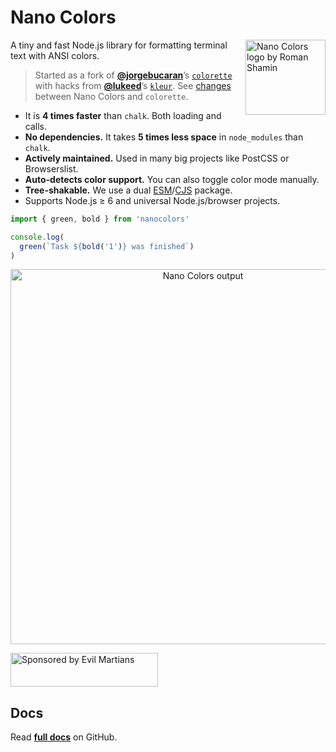 # Nano Colors

<img align="right" width="128" height="120"
     src="./img/logo.svg"
     title="Nano Colors logo by Roman Shamin">

A tiny and fast Node.js library for formatting terminal text with ANSI colors.

>Started as a fork
> of [**@jorgebucaran**](https://github.com/jorgebucaran/)’s
> [`colorette`](https://github.com/jorgebucaran/colorette) with hacks
> from [**@lukeed**](https://github.com/lukeed/)’s
> [`kleur`](https://github.com/lukeed/kleur).
> See [changes](https://github.com/ai/nanocolors/wiki/Colorette-Changes)
> between Nano Colors and `colorette`.

* It is **4 times faster** than `chalk`. Both loading and calls.
* **No dependencies.** It takes **5 times less space** in `node_modules`
  than `chalk`.
* **Actively maintained.** Used in many big projects
  like PostCSS or Browserslist.
* **Auto-detects color support.** You can also toggle color mode manually.
* **Tree-shakable.** We use a dual [ESM]/[CJS] package.
* Supports Node.js ≥ 6 and universal Node.js/browser projects.

```js
import { green, bold } from 'nanocolors'

console.log(
  green(`Task ${bold('1')} was finished`)
)
```

<p align="center">
  <img src="./img/example.png" alt="Nano Colors output" width="600">
</p>

<a href="https://evilmartians.com/?utm_source=nanocolors">
  <img src="https://evilmartians.com/badges/sponsored-by-evil-martians.svg"
       alt="Sponsored by Evil Martians" width="236" height="54">
</a>

[ESM]: https://github.com/ai/nanocolors/blob/main/index.js
[CJS]: https://github.com/ai/nanocolors/blob/main/index.cjs


## Docs
Read **[full docs](https://github.com/ai/nanocolors#readme)** on GitHub.
